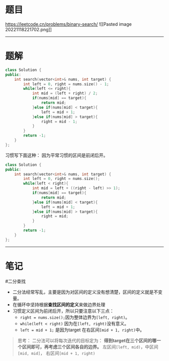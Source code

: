 # 题目
https://leetcode.cn/problems/binary-search/
![[Pasted image 20221118221702.png]]

--- 
# 题解
```cpp
class Solution {
public:
    int search(vector<int>& nums, int target) {
        int left = 0, right = nums.size() - 1;
        while(left <= right){
            int mid = (left + right) / 2;
            if(nums[mid] == target){
                return mid;
            }else if(nums[mid] < target){
                left = mid + 1;
            }else if(nums[mid] > target){
                right = mid - 1;
            }
        }
        return -1;
    }
};
```

习惯写下面这种：
	因为平常习惯的区间是前闭后开。
```cpp
class Solution {
public:
    int search(vector<int>& nums, int target) {
        int left = 0, right = nums.size();
        while(left < right){
            int mid = left + ((right - left) >> 1);
            if(nums[mid] == target){
                return mid;
            }else if(nums[mid] < target){
                left = mid + 1;
            }else if(nums[mid] > target){
                right = mid;
            }
        }
        return -1;
    }
};
```

---
# 笔记
#二分查找
- 二分法经常写乱，主要是因为对区间的定义没有想清楚，区间的定义就是不变量。
- 在循环中坚持根据**查找区间的定义**来做边界处理
- 习惯定义区间为前闭后开，所以只要注意以下三点：
	- `right = nums.size();`因为整体边界为`[left, right)`。
	- `while(left < right)`  因为在`[left, right)`没有意义。
	- `left = mid + 1;` 是因为target 在右区间`[mid + 1, right)`中。

>思考：
>二分法可以将每次迭代的目标定为：
>**得到target在三个区间的哪一个区间即可，再考虑三个区间各自的边界。**
>左区间`[left, mid)`，中区间`[mid, mid]`， 右区间`[mid + 1, right)`